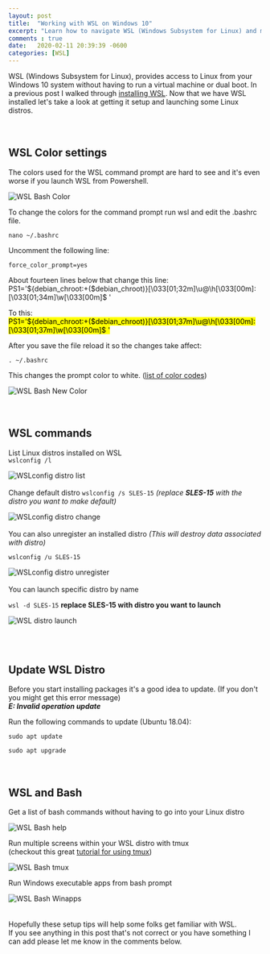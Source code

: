 ```yaml
---
layout: post
title:  "Working with WSL on Windows 10"
excerpt: "Learn how to navigate WSL (Windows Subsystem for Linux) and make some tweaks"
comments : true
date:   2020-02-11 20:39:39 -0600
categories: [WSL]
---
```


  WSL (Windows Subsystem for Linux), provides access to Linux from your Windows 10 system without having to run a virtual machine or dual boot. In a previous post I walked through [installing WSL](../2020-02/how-to-setup-wsl-on-windows-10). Now that we have WSL installed let's take a look at getting it setup and launching some Linux distros. 
<br/>
<br/>
<br/>
<h2><b>WSL Color settings</b></h2>  

The colors used for the WSL command prompt are hard to see and it's even worse if you launch WSL from Powershell.

![WSL Bash Color]({{site.baseurl}}/img/wsl/wsl-command-color.png "WSL Bash Color")  

To change the colors for the command prompt run wsl and edit the .bashrc file.  

``` nano ~/.bashrc ```  

Uncomment the following line:  

``` force_color_prompt=yes ```  

About fourteen lines below that change this line:  
PS1='${debian_chroot:+($debian_chroot)}\[\033[01;32m\]\u@\h\[\033[00m\]:\[\033[01;34m\]\w\[\033[00m\]\$ '
<br/>

To this:  
<mark>
PS1='${debian_chroot:+($debian_chroot)}\[\033[01;37m\]\u@\h\[\033[00m\]:\[\033[01;37m\]\w\[\033[00m\]\$ '
</mark>
<br/> 

After you save the file reload it so the changes take affect:  

``` . ~/.bashrc ```  

This changes the prompt color to white. ([list of color codes](https://misc.flogisoft.com/bash/tip_colors_and_formatting))

![WSL Bash New Color]({{site.baseurl}}/img/wsl/wsl-command-newcolor.png "WSL Bash New Color")  
<br/>
<br/>
<h2><b>WSL commands </b></h2>  

List Linux distros installed on WSL  
``` wslconfig /l ```   

![WSLconfig distro list]({{site.baseurl}}/img/wsl/wsl-command-distros.png "WSLconfig distro list")  
<br/>
Change default distro 
``` wslconfig /s SLES-15 ``` *(replace **SLES-15** with the distro you want to make default)*

![WSLconfig distro change]({{site.baseurl}}/img/wsl/wsl-command-change.png "WSLconfig distro change")  
<br/>
You can also unregister an installed distro *(This will destroy data associated with distro)*  

`` wslconfig /u SLES-15 `` 

![WSLconfig distro unregister]({{site.baseurl}}/img/wsl/wsl-command-unregister.png "WSLconfig distro unregister")  
<br/>
You can launch specific distro by name  

`` wsl -d SLES-15 `` **replace SLES-15 with distro you want to launch**  

![WSL distro launch]({{site.baseurl}}/img/wsl/wsl-command-launch.png "WSL distro launch")   

<br/>
<br/>
<h2><b>Update WSL Distro</b></h2>  

Before you start installing packages it's a good idea to update. (If you don't you might get this error message)<br/>
***E: Invalid operation update***   

Run the following commands to update (Ubuntu 18.04):  

``` sudo apt update ```  

``` sudo apt upgrade ```  
<br/>
<br/>
<h2><b> WSL and Bash </b></h2>  

Get a list of bash commands without having to go into your Linux distro

![WSL Bash help]({{site.baseurl}}/img/wsl/wsl-bash-list.png "WSL Bash Help")   


Run multiple screens within your WSL distro with tmux  
(checkout this great [tutorial for using tmux](http://bit.ly/2mnxAoJ))  

![WSL Bash tmux]({{site.baseurl}}/img/wsl/wsl-bash-tmux.png "WSL Bash tmux")  


Run Windows executable apps from bash prompt  

![WSL Bash Winapps]({{site.baseurl}}/img/wsl/wsl-bash-exe.png "WSL Bash Winapps")  
<br/>
<br/>
Hopefully these setup tips will help some folks get familiar with WSL.  
If you see anything in this post that's not correct or you have something I can add please let me know in the comments below.  



  
  
